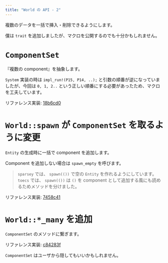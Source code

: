 ```yaml
---
title: "World の API - 2"
---
```


複数のデータを一括で挿入・削除できるようにします。

僕は `trait` を追加しましたが、マクロを公開するのでも十分かもしれません。

# `ComponentSet`

『複数の component』を抽象します。

`System` 実装の時は `impl_run!(P15, P14, ..);` と引数の順番が逆になっていましたが、今回は `0, 1, 2..` という正しい順番にする必要があったため、マクロを工夫しています。

リファレンス実装: [18b6cd0](https://github.com/toyboot4e/toecs/commit/18b6cd0d5c5601c978789e228a94da7632377c82)

# `World::spawn` が `ComponentSet` を取るように変更

`Entity` の生成時に一括で component を追加します。

Component を追加しない場合は `spawn_empty` を呼びます。

> `sparsey` では、 `spawn(())` で空の `Entity` を作れるようにしています。 `toecs` では、 `spawn(())` は `()` を component として追加する風にも読めるためメソッドを分けました。

リファレンス実装: [7458c41](https://github.com/toyboot4e/toecs/commit/7458c41194915dd67b77782f38a8a16cce3c295d)

# `World::*_many` を追加

`ComponentSet` のメソッドに繋ぎます。

リファレンス実装: [c84283f](https://github.com/toyboot4e/toecs/commit/c84283f4ce000abd4ccfb2036844701dd57bc45e)

`ComponentSet` はユーザから隠してもいいかもしれません。

